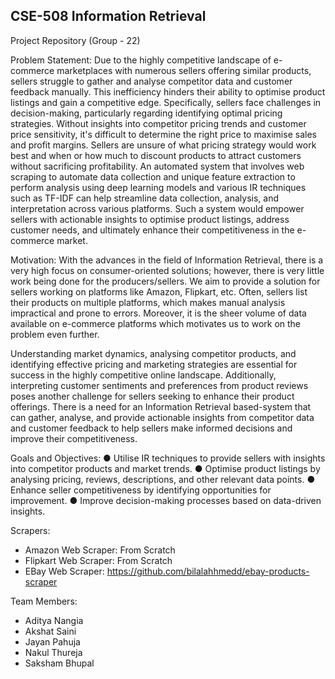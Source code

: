 CSE-508 Information Retrieval
--------------------------------------
Project Repository (Group - 22)

Problem Statement:
Due to the highly competitive landscape of e-commerce marketplaces with numerous sellers offering similar products, sellers struggle to gather and analyse competitor data and customer feedback manually. This inefficiency hinders their ability to optimise product listings and gain a competitive edge. Specifically, sellers face challenges in decision-making, particularly regarding identifying optimal pricing strategies. Without insights into competitor pricing trends and customer price sensitivity, it's difficult to determine the right price to maximise sales and profit margins. Sellers are unsure of what pricing strategy would work best and when or how much to discount products to attract customers without sacrificing profitability. An automated system that involves web scraping to automate data collection and unique feature extraction to perform analysis using deep learning models and various IR techniques such as TF-IDF can help streamline data collection, analysis, and interpretation across various platforms. Such a system would empower sellers with actionable insights to optimise product listings, address
customer needs, and ultimately enhance their competitiveness in the e-commerce market.

Motivation: 
With the advances in the field of Information Retrieval, there is a very high focus on consumer-oriented solutions; however, there is very little work being done for the producers/sellers. We aim to provide a solution for sellers working on platforms like Amazon, Flipkart, etc. Often, sellers list their products on multiple platforms, which makes manual analysis impractical and prone to errors. Moreover, it is the sheer volume of data available on e-commerce platforms which motivates us to work on the problem even further.

Understanding market dynamics, analysing competitor products, and identifying effective pricing and marketing strategies are essential for success in the highly competitive online landscape. Additionally, interpreting customer sentiments and preferences from product reviews poses another challenge for sellers seeking to enhance their product offerings. There is a need for an Information Retrieval based-system that can gather, analyse, and provide actionable insights from competitor data and customer feedback to help sellers make informed decisions and improve their competitiveness.

Goals and Objectives:
● Utilise IR techniques to provide sellers with insights into competitor products and market trends.
● Optimise product listings by analysing pricing, reviews, descriptions, and other relevant data
points.
● Enhance seller competitiveness by identifying opportunities for improvement.
● Improve decision-making processes based on data-driven insights.

Scrapers:
- Amazon Web Scraper: From Scratch
- Flipkart Web Scraper: From Scratch
- EBay Web Scraper: https://github.com/bilalahhmedd/ebay-products-scraper

Team Members:
- Aditya Nangia
- Akshat Saini
- Jayan Pahuja
- Nakul Thureja
- Saksham Bhupal
